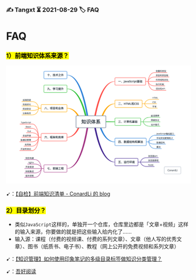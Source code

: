 ### ✍️ Tangxt ⏳ 2021-08-29 🏷️ FAQ

# FAQ

### <mark>1）前端知识体系来源？</mark>

![前端知识体系](assets/img/2021-08-29-01-00-56.png)

➹：[【自检】前端知识清单 - ConardLi 的 blog](http://www.conardli.top/blog/article/%E7%BB%BC%E5%90%88/%E3%80%90%E8%87%AA%E6%A3%80%E3%80%91%E5%89%8D%E7%AB%AF%E7%9F%A5%E8%AF%86%E6%B8%85%E5%8D%95.html#%E5%BC%80%E7%AF%87)

### <mark>2）目录划分？</mark>

- 类似`JavaScript`这样的，单独开一个仓库，仓库里边都是「文章+视频」这样的输入来源，你要做的就是把这些输入给内化了……
- 输入源：课程（付费的视频课、付费的系列文章）、文章（他人写的优秀文章）、图书（纸质书、电子书）、教程（网上公开的免费视频和系列文章）

➹：[【知识管理】如何使用印象笔记的多级目录标签做知识分类管理？](https://www.yinxiang.com/everhub/note/40226bdd-6b3e-4bd5-aca1-8a18e584aa59)

➹：[吾好阅读](https://www.notion.so/skyao/29a1e7c4977f48f09ef2e7fcc4e49084)